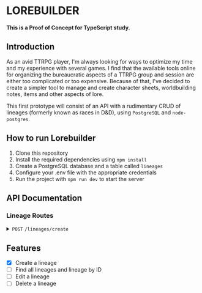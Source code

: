 # LOREBUILDER
**This is a Proof of Concept for TypeScript study.**

## Introduction

As an avid TTRPG player, I'm always looking for ways to optimize my time and my experience with several games. I find that the available tools online for organizing the bureaucratic aspects of a TTRPG group and session are either too complicated or too expensive. Because of that, I've decided to create a simpler tool to manage and create character sheets, worldbuilding notes, items and other aspects of lore.

This first prototype will consist of an API with a rudimentary CRUD of lineages (formerly known as races in D&D), using `PostgreSQL` and `node-postgres`.


## How to run Lorebuilder
1. Clone this repository
2. Install the required dependencies using `npm install`
3. Create a PostgreSQL database and a table called `lineages`
4. Configure your .env file with the appropriate credentials
5. Run the project with `npm run dev` to start the server


## API Documentation
### Lineage Routes
<details>
    <summary><code>POST</code> <code>/lineages/create</code></summary>
    Body

```json
{
    "name": "Minions",
    "maxAge": 5000,
    "adultAge": 0,
    "isPlayable": false,
    "description": "The Minions are small, yellow, oval shaped creatures. They tend to have little self-control."
}
```

</details>


## Features

- [x] Create a lineage
- [ ] Find all lineages and lineage by ID
- [ ] Edit a lineage
- [ ] Delete a lineage